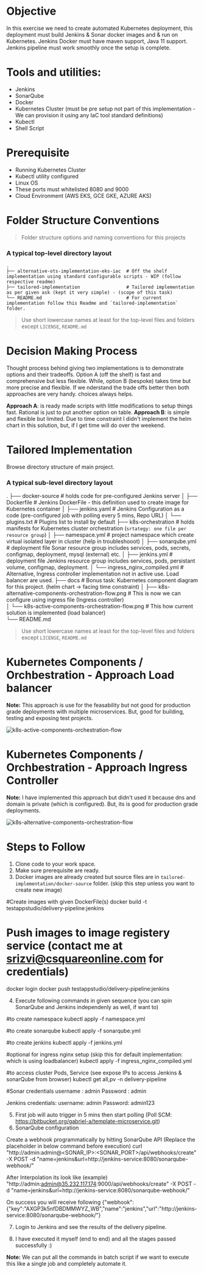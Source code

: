 # Objective
In this exercise we need to create automated Kubernetes deployment, this deployment must build Jenkins &amp; Sonar docker images and &amp; run on Kubernetes. Jenkins Docker must have maven support, Java 11 support. Jenkins pipeline must work smoothly once the setup is complete.

# Tools and utilities:
- Jenkins  
- SonarQube
- Docker 
- Kubernetes Cluster (must be pre setup not part of this implementation - We can provision it using any IaC tool standard definitions)
- Kubectl
- Shell Script

Prerequisite
============

- Running Kubernetes Cluster
- Kubectl utility configured
- Linux OS
- These ports must whitelisted 8080 and 9000 
- Cloud Environment (AWS EKS, GCE GKE, AZURE AKS)

Folder Structure Conventions
============================

> Folder structure options and naming conventions for this projects

### A typical top-level directory layout

	.
    ├── alternative-ots-implementation-eks-iac  # Off the shelf implementation using standard configurable scripts - WIP (follow respective readme) 
    ├── tailored-implementation  				# Tailored implementation as per given ask (kept it very simple) - (scope of this task)
    └── README.md								# For current implementation follow this Readme and `tailored-implementation` folder. 

> Use short lowercase names at least for the top-level files and folders except
> `LICENSE`, `README.md`

Decision Making Process
=======================

Thought process behind giving two implementations is to demonstrate options and their tradeoffs. Option A (off the shelf) is fast and comprehensive but less flexible. While, option B (bespoke) takes time but more precise and flexible. If we nderstand the trade offs better then both approaches are very handy. choices always helps.


**Approach A**: is ready made scripts with little modifications to setup things fast. Rational is just to put another option on table.
**Approach B**: is simple and flexible but limited. Due to time constraint I didn't implement the helm chart in this solution, but, if I get time will do over the weekend. 

Tailored Implementation
=======================

Browse directory structure of main project.

### A typical sub-level directory layout

.
	├── docker-source					# holds code for pre-configured Jenkins server 
	│   ├── Dockerfile						# Jenkins DockerFile - this definition used to create image for Kubernetes container
	│   ├── jenkins.yaml					# Jenkins Configuration as a code (pre-configured job with polling every 5 mins, Repo URL)
	│   └── plugins.txt						# Plugins list to install by default
	├── k8s-orchestration				# holds manifests for Kubernetes cluster orchestration (`srtategy: one file per resource group`)
	│   ├── namespace.yml					# project namespace which create virtual isolated layer in cluster (help in troubleshooot)
	│   ├── sonarqube.yml					# deployment file Sonar resource group includes services, pods, secrets, configmap, deployment, mysql (external) etc.
	│   ├── jenkins.yml						# deployment file Jenkins resource group includes services, pods, persistant volume, configmap, deployment.
	│   └── ingress_nginx_compiled.yml		# Alternative, Ingress controller implementation not in active use. Load balancer are used.
	├── docs											# Bonus task: Kubernetes component diagram for this project. (helm chart -> facing time constraint)
	│   ├── k8s-alternative-components-orchestration-flow.png	# This is now we can configure using ingress file (Ingress controller)	
	│   └── k8s-active-components-orchestration-flow.png		# This how current solution is implemented (load balancer)	
    └── README.md	
    
> Use short lowercase names at least for the top-level files and folders except
> `LICENSE`, `README.md`

Kubernetes Components / Orchbestration - Approach Load balancer 
===============================================================
**Note:** This approach is use for the feasability but not good for production grade deployments with multiple microservices. But, good for building, testing and exposing test projects.

![k8s-active-components-orchestration-flow](https://raw.githubusercontent.com/srizvi-official/technology-assessment-devops/master/tailored-implementation/docs/k8s-active-components-orchestration-flow.png)

Kubernetes Components / Orchbestration - Approach Ingress Controller
====================================================================

**Note:** I have implemented this approach but didn't used it because dns and domain is private (which is configured). But, its is good for production grade deployments.

![k8s-alternative-components-orchestration-flow](https://raw.githubusercontent.com/srizvi-official/technology-assessment-devops/master/tailored-implementation/docs/k8s-alternative-components-orchestration-flow.png)


Steps to Follow
===============

1) Clone code to your work space.
2) Make sure prerequisite are ready.
3) Docker images are already created but source files are in `tailored-implementation/docker-source` folder. (skip this step unless you want to create new image)

#Create images with given DockerFile(s)
docker build -t testappstudio/delivery-pipeline:jenkins

# Push images to image registery service (contact me at srizvi@csquareonline.com for credentials)
docker login
docker push testappstudio/delivery-pipeline:jenkins

4) Execute following commands in given sequence (you can spin SonarQube and Jenkins independenly as well, if want to)

#to create namespace
kubectl apply -f namespace.yml

#to create sonarqube
kubectl apply -f sonarqube.yml

#to create jenkins
kubectl apply -f jenkins.yml

#optional for ingress nginx setup (skip this for default implementation: which is using loadbalancer)
kubectl apply -f ingress_nginx_compiled.yml

#to access cluster Pods, Service  (see expose IPs to access Jenkins & sonarQube from browser)
kubectl get all,pv -n delivery-pipeline

#Sonar credentials
username : admin
Password : admin

Jenkins credentials:
username: admin
Password: admin123

5) First job will auto trigger in 5 mins then start polling (Poll SCM: https://bitbucket.org/gabriel-a/template-microservice.git)
6) SonarQube configuration

Create a webhook programmatically by hitting SonarQube API (Replace the placeholder in below command before execution) 
curl "http://admin:admin@<SONAR_IP>:<SONAR_PORT>/api/webhooks/create" -X POST -d "name=jenkins&url=http://jenkins-service:8080/sonarqube-webhook/"

After Interpolation its look like (example)
"http://admin:admin@35.232.117.174:9000/api/webhooks/create" -X POST -d "name=jenkins&url=http://jenkins-service:8080/sonarqube-webhook/"

On success you will receive following
{"webhook":{"key":"AXGP3k5nfDBDMMWYZ_WB","name":"jenkins","url":"http://jenkins-service:8080/sonarqube-webhook/"}
  
 
7) Login to Jenkins and see the results of the delivery pipeline.

8) I have executed it myself (end to end) and all the stages passed successfully :)

**Note:** We can put all the commands in batch script if we want to execute this like a single job and completely automate it. 
